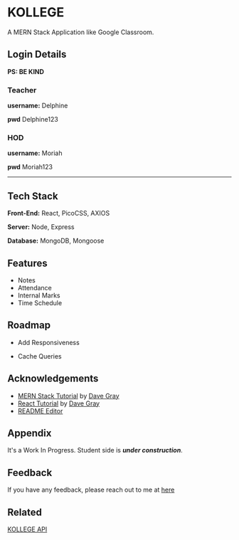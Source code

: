 # KOLLEGE

A MERN Stack Application like Google Classroom.

## Login Details

**PS: BE KIND**

### Teacher

**username:** Delphine

**pwd** Delphine123

### HOD

**username:** Moriah

**pwd** Moriah123

---

## Tech Stack

**Front-End:** React, PicoCSS, AXIOS

**Server:** Node, Express

**Database:** MongoDB, Mongoose

## Features

- Notes
- Attendance
- Internal Marks
- Time Schedule

## Roadmap

- Add Responsiveness

- Cache Queries

## Acknowledgements

- [MERN Stack Tutorial](https://www.youtube.com/watch?v=CvCiNeLnZ00&pp=ygUOZGF2ZSBncmF5IGZ1bGw%3D) by [Dave Gray](https://github.com/gitdagray)
- [React Tutorial](https://www.youtube.com/watch?v=RVFAyFWO4go&pp=ygUOZGF2ZSBncmF5IGZ1bGw%3D) by [Dave Gray](https://github.com/gitdagray)
- [README Editor](readme.so)

## Appendix

It's a Work In Progress. Student side is **_under construction_**.

## Feedback

If you have any feedback, please reach out to me at [here](mailto:afthabiqbal123@gmail.com)

## Related

[KOLLEGE API](https://github.com/afthab-i/4.4-Kollege_API)
